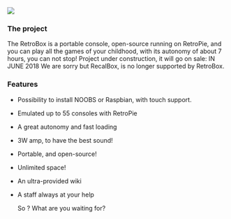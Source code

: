 <div class="image-header">
	<img src="http://imageshack.com/a/img923/3638/nUemDp.png"/>
</div>

### The project

The RetroBox is a portable console, open-source running on RetroPie, and you can play all the games of your childhood, with its autonomy of about 7 hours, you can not stop!
Project under construction, it will go on sale: IN JUNE 2018
We are sorry but RecalBox, is no longer supported by RetroBox.

### Features

- Possibility to install NOOBS or Raspbian, with touch support.
- Emulated up to 55 consoles with RetroPie
- A great autonomy and fast loading
- 3W amp, to have the best sound!
- Portable, and open-source!
- Unlimited space!
- An ultra-provided wiki
- A staff always at your help

  So ? What are you waiting for?
